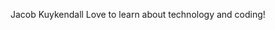 Jacob Kuykendall 
Love to learn about technology and coding!

<!---
JacobKuyk/JacobKuyk is a ✨ special ✨ repository because its `README.md` (this file) appears on your GitHub profile.
You can click the Preview link to take a look at your changes.
--->

